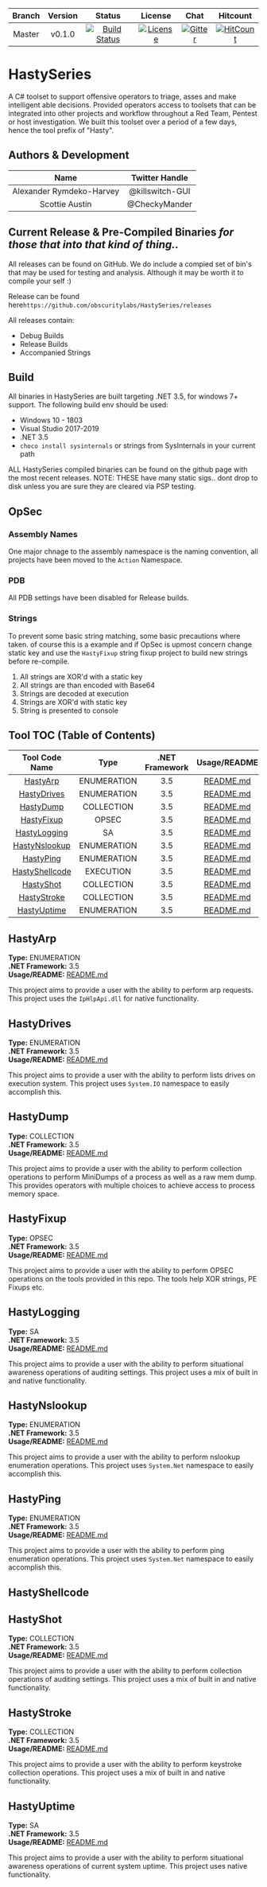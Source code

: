 

| Branch | Version | Status | License | Chat | Hitcount |
| :----: | :-----: | :----: | :----: | :----: | :----: | 
| Master |v0.1.0 | [![Build Status](https://travis-ci.com/obscuritylabs/HastySeries.svg?token=WijX13S3UsZRzVurRNNm&branch=master)](https://travis-ci.com/obscuritylabs/HastySeries) | [![License](https://img.shields.io/badge/License-BSD%203--Clause-blue.svg)](https://opensource.org/licenses/BSD-3-Clause) | [![Gitter](https://badges.gitter.im/HastySeries/community.svg)](https://gitter.im/HastySeries/community?utm_source=badge&utm_medium=badge&utm_campaign=pr-badge) | [![HitCount](http://hits.dwyl.io/obscuritylabs/HastySeries.svg)](http://hits.dwyl.io/obscuritylabs/HastySeries)|

# HastySeries
A C# toolset to support offensive operators to triage, asses and make intelligent able decisions. Provided operators access to toolsets that can be integrated into other projects and workflow throughout a Red Team, Pentest or host investigation. We built this toolset over a period of a few days, hence the tool prefix of "Hasty".

## Authors & Development 
|                Name              |      Twitter Handle     |
| :------------------------------: | :---------------------: |
| Alexander Rymdeko-Harvey         | @killswitch-GUI         |
| Scottie Austin                   | @CheckyMander           |

## Current Release & Pre-Compiled Binaries *for those that into that kind of thing..*
All releases can be found on GitHub. We do include a compied set of bin's that may be used for testing and analysis.
Although it may be worth it to compile your self :)

Release can be found here`https://github.com/obscuritylabs/HastySeries/releases`

All releases contain:
* Debug Builds
* Release Builds
* Accompanied Strings

## Build 
All binaries in HastySeries are built targeting .NET 3.5, for windows 7+ support. The following build env should be used:

* Windows 10 - 1803
* Visual Studio 2017-2019
* .NET 3.5 
* `choco install sysinternals` or strings from SysInternals in your current path

ALL HastySeries compiled binaries can be found on the github page with the most recent releases. NOTE: THESE have many static sigs.. dont drop to disk unless you are sure they are cleared via PSP testing.

## OpSec
### Assembly Names 
One major chnage to the assembly namespace is the naming convention, all projects have been moved to the `Action` Namespace. 

### PDB
All PDB settings have been disabled for Release builds.


### Strings
To prevent some basic string matching, some basic precautions where taken. of course this is a example and if OpSec is upmost concern change static key and use the `HastyFixup` string fixup project to build new strings before re-compile.

1) All strings are XOR'd with a static key 
2) All strings are than encoded with Base64 
3) Strings are decoded at execution 
4) Strings are XOR'd with static key
5) String is presented to console 


## Tool TOC (Table of Contents)
|           Tool Code Name         |      Type     |  .NET Framework |                Usage/README            |
| :------------------------------: | :-----------: | :-------------: | :------------------------------------: |
| [HastyArp](#hastyarp)            |  ENUMERATION  |       3.5       |   [README.md](HastyArp/README.md)      |
| [HastyDrives](#hastydrives)      |  ENUMERATION  |       3.5       |   [README.md](HastyDrives/README.md)   |
| [HastyDump](#hastydump)          |  COLLECTION   |       3.5       |   [README.md](HastyDump/README.md)     |
| [HastyFixup](#hastyfixup)        |     OPSEC     |       3.5       |   [README.md](HastyFixup/README.md)    |
| [HastyLogging](#hastylogging)    |       SA      |       3.5       |   [README.md](HastyLogging/README.md)  |
| [HastyNslookup](#hastynslookup)  |  ENUMERATION  |       3.5       |   [README.md](HastyNslookup/README.md) |
| [HastyPing](#hastyping)          |  ENUMERATION  |       3.5       |   [README.md](HastyPing/README.md)     |
| [HastyShellcode](#hastyshellcode)|   EXECUTION   |       3.5       |   [README.md](HastyShellcode/README.md)|
| [HastyShot](#hastyshot)          |  COLLECTION   |       3.5       |   [README.md](HastyShot/README.md)     |
| [HastyStroke](#hastystroke)      |  COLLECTION   |       3.5       |   [README.md](HastyStroke/README.md)   |
| [HastyUptime](#hastyuptime)      |  ENUMERATION  |       3.5       |   [README.md](HastyUptime/README.md)   |

## HastyArp
**Type:** ENUMERATION  
**.NET Framework:** 3.5  
**Usage/README:** [README.md](HastyArp/README.md) 

This project aims to provide a user with the ability to perform arp requests. This project uses the `IpHlpApi.dll` for native functionality. 

## HastyDrives
**Type:** ENUMERATION  
**.NET Framework:** 3.5  
**Usage/README:** [README.md](HastyDrives/README.md) 

This project aims to provide a user with the ability to perform lists drives on execution system. This project uses `System.IO` namespace to easily accomplish this.

## HastyDump
**Type:** COLLECTION  
**.NET Framework:** 3.5  
**Usage/README:** [README.md](HastyDump/README.md) 

This project aims to provide a user with the ability to perform collection operations to perform MiniDumps of a process as well as a raw mem dump. This provides operators with multiple choices to achieve access to process memory space.

## HastyFixup
**Type:** OPSEC  
**.NET Framework:** 3.5  
**Usage/README:** [README.md](HastyFixup/README.md) 

This project aims to provide a user with the ability to perform OPSEC operations on the tools provided in this repo. The tools help XOR strings, PE Fixups etc.

## HastyLogging
**Type:** SA  
**.NET Framework:** 3.5  
**Usage/README:** [README.md](HastyLogging/README.md) 

This project aims to provide a user with the ability to perform situational awareness operations of auditing settings. This project uses a mix of built in and native functionality.

## HastyNslookup
**Type:** ENUMERATION  
**.NET Framework:** 3.5  
**Usage/README:** [README.md](HastyNslookup/README.md) 

This project aims to provide a user with the ability to perform nslookup enumeration operations. This project uses `System.Net` namespace to easily accomplish this.

## HastyPing
**Type:** ENUMERATION  
**.NET Framework:** 3.5  
**Usage/README:** [README.md](HastyPing/README.md) 

This project aims to provide a user with the ability to perform ping enumeration operations. This project uses `System.Net` namespace to easily accomplish this.

## HastyShellcode

## HastyShot
**Type:** COLLECTION  
**.NET Framework:** 3.5  
**Usage/README:** [README.md](HastyShot/README.md) 

This project aims to provide a user with the ability to perform collection operations of auditing settings. This project uses a mix of built in and native functionality.

## HastyStroke
**Type:** COLLECTION  
**.NET Framework:** 3.5  
**Usage/README:** [README.md](HastyShot/README.md) 

This project aims to provide a user with the ability to perform keystroke collection operations. This project uses a mix of built in and native functionality.

## HastyUptime
**Type:** SA  
**.NET Framework:** 3.5  
**Usage/README:** [README.md](HastyUptime/README.md) 

This project aims to provide a user with the ability to perform situational awareness operations of current system uptime. This project uses native functionality.
